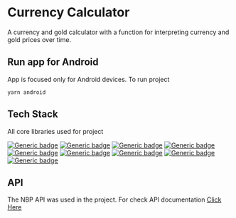 # Currency Calculator

A currency and gold calculator with a function for interpreting currency
and gold prices over time.

## Run app for Android

App is focused only for Android devices. To run project

```
yarn android
```

## Tech Stack

All core libraries used for project

[![Generic badge](https://img.shields.io/badge/React-18.2.0-blue.svg)](https://shields.io/)
[![Generic badge](https://img.shields.io/badge/React_Native-0.71.5-blue.svg)](https://shields.io/)
[![Generic badge](https://img.shields.io/badge/React_Navigation-18.2.0-purple.svg)](https://shields.io/)
[![Generic badge](https://img.shields.io/badge/React_Native_Paper-18.2.0-purple.svg)](https://shields.io/)
[![Generic badge](https://img.shields.io/badge/swr-2.1.5-black.svg)](https://shields.io/)
[![Generic badge](https://img.shields.io/badge/Eslint-8.19.0-blue.svg)](https://shields.io/)
[![Generic badge](https://img.shields.io/badge/Prettier-2.4.1-brown.svg)](https://shields.io/)
[![Generic badge](https://img.shields.io/badge/Jest-29.2.1-red.svg)](https://shields.io/)
[![Generic badge](https://img.shields.io/badge/React_Testing_Library-12.0.1-red.svg)](https://shields.io/)

## API

The NBP API was used in the project. For check API documentation [Click Here](http://api.nbp.pl/)


